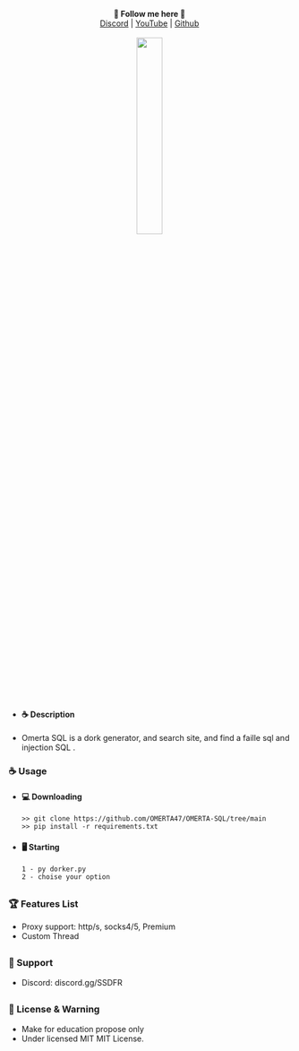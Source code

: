 <p align='center'>
  <b>🦊 Follow me here 🦊</b><br>  
  <a href="https://discord.gg/SSDFR">Discord</a> |
  <a href="https://www.youtube.com/@qlbdu95">YouTube</a> |
  <a href="https://github.com/OMERTA47">Github</a><br><br>
  <img src="https://cdn.discordapp.com/attachments/1272966947239100446/1273392129229590590/Screenshot_24.png?ex=66be7256&is=66bd20d6&hm=9cef48553725c211d20d6b78f1b03d74f172068ab3bbc179cdbfd8aff83af7ee&" style="width: 30%">
</p>

##  
- #### ☕ Description
- Omerta SQL is a dork generator, and search site, and find a faille sql and injection SQL .



### ☕ Usage  
- #### 💻 Downloading
     ```
    >> git clone https://github.com/OMERTA47/OMERTA-SQL/tree/main
    >> pip install -r requirements.txt
    ```
- #### 🖥️ Starting
      1 - py dorker.py
      2 - choise your option


##  

### 🏆 Features List

- Proxy support: http/s, socks4/5, Premium
- Custom Thread


##   

### 🧰 Support
- Discord: discord.gg/SSDFR

##  

### 📜 License & Warning
- Make for education propose only
- Under licensed MIT MIT License.

##  


